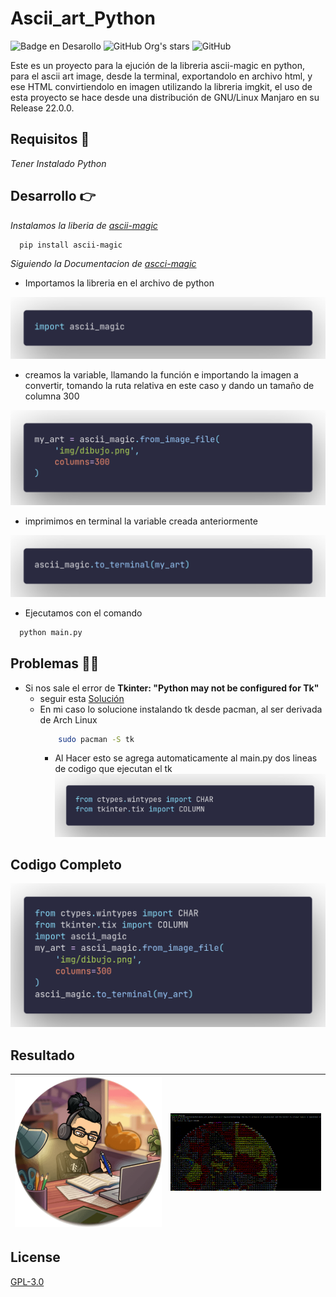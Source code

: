  
# Ascii_art_Python

 ![Badge en Desarollo](https://img.shields.io/badge/STATE-SUCESS-green) 
 ![GitHub Org's stars](https://img.shields.io/github/stars/nortigozab?style=social)
 ![GitHub](https://img.shields.io/github/license/nortigozab/ascii_art_python)

Este es un proyecto para la ejución de la libreria ascii-magic en python, para el ascii art image, desde la terminal, exportandolo en archivo html, y ese HTML convirtiendolo en imagen utilizando la libreria imgkit, el uso de esta proyecto se hace desde una distribución de GNU/Linux Manjaro en su Release 22.0.0.  

## Requisitos 🧱

_Tener Instalado Python_

## Desarrollo 👉

_Instalamos la liberia de [ascii-magic](https://pypi.org/project/ascii-magic/)_

~~~bash
  pip install ascii-magic
~~~
_Siguiendo la Documentacion de [ascci-magic](https://pypi.org/project/ascii-magic/)_

- Importamos la libreria en el archivo de python

![image text](https://github.com/nortigozab/ascii_art_python/blob/main/img/screenshot/screenshot2.png?raw=true "import") 

- creamos la variable, llamando la función e importando la imagen a convertir, tomando la ruta relativa en este caso y dando un tamaño de columna 300

![image text](https://github.com/nortigozab/ascii_art_python/blob/main/img/screenshot/screenshot3.png?raw=true "value") 

- imprimimos en terminal la variable creada anteriormente

![image text](https://github.com/nortigozab/ascii_art_python/blob/main/img/screenshot/screenshot4.png?raw=true "print_terminal") 

- Ejecutamos con el comando 

~~~bash
  python main.py
~~~

## Problemas 🚧🚨
- Si nos sale el error de **Tkinter: "Python may not be configured for Tk"**
    - seguir esta [Solución](https://stackoverflow.com/questions/5459444/tkinter-python-may-not-be-configured-for-tk)
    - En mi caso lo solucione instalando tk desde pacman, al ser derivada de Arch Linux 
        ~~~bash
            sudo pacman -S tk
        ~~~ 
        - Al Hacer esto se agrega automaticamente al main.py dos lineas de codigo que ejecutan el tk
        ![image text](https://github.com/nortigozab/ascii_art_python/blob/main/img/screenshot/screenshot5.png?raw=true "tk") 

## Codigo Completo
![image text](https://github.com/nortigozab/ascii_art_python/blob/main/img/screenshot/screenshot1.png?raw=true "code_complete") 

## Resultado

| ![image text](https://github.com/nortigozab/ascii_art_python/blob/main/img/dibujo.png?raw=true? "image_to_convert")| ![image text](https://github.com/nortigozab/ascii_art_python/blob/main/img/file.gif?raw=true? "result") |
| --- | ---|

## License  

[GPL-3.0](https://choosealicense.com/licenses/agpl-3.0/)
  